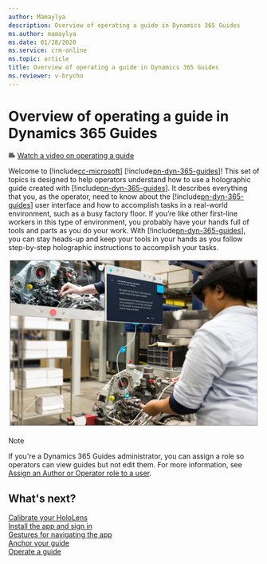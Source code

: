 ```yaml
---
author: Mamaylya
description: Overview of operating a guide in Dynamics 365 Guides
ms.author: mamaylya
ms.date: 01/28/2020
ms.service: crm-online
ms.topic: article
title: Overview of operating a guide in Dynamics 365 Guides
ms.reviewer: v-brycho
---
```


# Overview of operating a guide in Dynamics 365 Guides

![Video camera graphic](media/video-camera.PNG "Video camera graphic") [Watch a video on operating a guide](https://aka.ms/guidesoperate)

Welcome to [!include[cc-microsoft](../includes/cc-microsoft.md)] [!include[pn-dyn-365-guides](../includes/pn-dyn-365-guides.md)]! This set of topics is designed to help operators understand how to use a holographic guide created with [!include[pn-dyn-365-guides](../includes/pn-dyn-365-guides.md)]. It describes everything that you, as the operator, need to know about the [!include[pn-dyn-365-guides](../includes/pn-dyn-365-guides.md)] user interface and how to accomplish tasks in a real-world environment, such as a busy factory floor. If you’re like other first-line workers in this type of environment, you probably have your hands full of tools and parts as you do your work. With [!include[pn-dyn-365-guides](../includes/pn-dyn-365-guides.md)], you can stay heads-up and keep your tools in your hands as you follow step-by-step holographic instructions to accomplish your tasks. 

![Operator at work](media/operator-at-work.PNG "Operator at work")

>[!NOTE]
>If you're a Dynamics 365 Guides administrator, you can assign a role so operators can view guides but not edit them. For more information, see [Assign an Author or Operator role to a user](assign-role.md).

## What's next?

[Calibrate your HoloLens](operator-overview.md)<br>
[Install the app and sign in](install-sign-in-operator.md)<br>
[Gestures for navigating the app](operator-gestures.md)<br>
[Anchor your guide](operator-anchor.md)<br>
[Operate a guide](operator-orientation.md)

